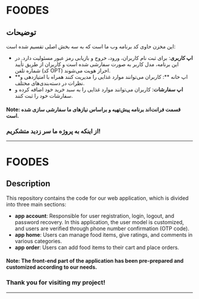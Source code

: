 
# FOODES

## توضیحات
این مخزن حاوی کد برنامه وب ما است که به سه بخش اصلی تقسیم شده است:
- **اپ کاربری**: برای ثبت نام کاربران، ورود، خروج و بازیابی رمز عبور مسئولیت دارد. در این برنامه، مدل کاربر به صورت سفارشی شده است و کاربران از طریق تأیید شماره تلفن (کد OPT) احراز هویت می‌شوند.
- **اپ خانه **: کاربران می‌توانند موارد غذایی را مدیریت کنند همراه با امتیازدهی و نظرات در دسته‌بندی‌های مختلف.
- **اپ سفارشات**: کاربران می‌توانند موارد غذایی را به سبد خرید خود اضافه کرده و سفارشات خود را ثبت کنند.

#### Note: قسمت فرانت‌اند برنامه پیش‌تهیه و براساس نیازهای ما سفارشی سازی شده است.


### از اینکه به پروژه ما سر زدید متشکریم!




---
# FOODES

## Description
This repository contains the code for our web application, which is divided into three main sections:
- **app account**: Responsible for user registration, login, logout, and password recovery. In this application, the user model is customized, and users are verified through phone number confirmation (OTP code).
- **app home**: Users can manage food items, give ratings, and comments in various categories.
- **app order**: Users can add food items to their cart and place orders.

#### Note: The front-end part of the application has been pre-prepared and customized according to our needs.

### Thank you for visiting my project!




---




